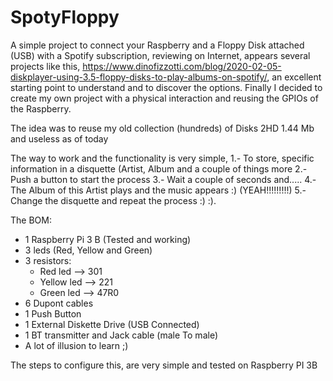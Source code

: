# SpotyFloppy
A simple project to connect your Raspberry and a Floppy Disk attached (USB) with a Spotify subscription, reviewing on Internet, appears several projects like this, https://www.dinofizzotti.com/blog/2020-02-05-diskplayer-using-3.5-floppy-disks-to-play-albums-on-spotify/, an excellent starting point to understand and to discover the options.
Finally I decided to create my own project with a physical interaction and reusing the GPIOs of the Raspberry.

The idea was to reuse my old collection (hundreds) of Disks 2HD 1.44 Mb and useless as of today

The way to work and the functionality is very simple, 
  1.- To store, specific information in a disquette (Artist, Album and a couple of things more
  2.- Push a button to start the process
  3.- Wait a couple of seconds and.....
  4.- The Album of this Artist plays and the music appears :) (YEAH!!!!!!!!!)
  5.- Change the disquette and repeat the process :) :).
    
The BOM:
 - 1 Raspberry Pi 3 B (Tested and working) 
 - 3 leds (Red, Yellow and Green) 
 - 3 resistors: 
	 - Red led --> 301 
	 - Yellow led --> 221 
	 - Green led --> 47R0 
 - 6 Dupont cables 
 - 1 Push Button 
 - 1 External Diskette Drive (USB Connected) 
 - 1 BT transmitter and Jack cable (male To male) 
 - A lot of illusion to learn ;)

The steps to configure this, are very simple and tested on Raspberry PI 3B

